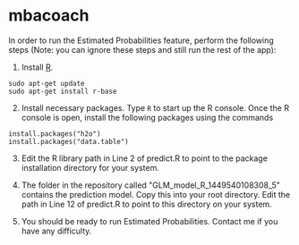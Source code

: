# mbacoach

In order to run the Estimated Probabilities feature, perform the following steps (Note: you can ignore these steps and still run the rest of the app):

1. Install [R](https://www.r-project.org/).

  ```
  sudo apt-get update
  sudo apt-get install r-base
  ```
    
2. Install necessary packages. Type `R` to start up the R console. Once the R console is open, install the following packages using the commands

  ```
  install.packages("h2o")
  install.packages("data.table")
  ```

3. Edit the R library path in Line 2 of predict.R to point to the package installation directory for your system.

4. The folder in the repository called "GLM_model_R_1449540108308_5" contains the prediction model. Copy this into your root directory. Edit the path in Line 12 of predict.R to point to this directory on your system.

5. You should be ready to run Estimated Probabilities. Contact me if you have any difficulty.
